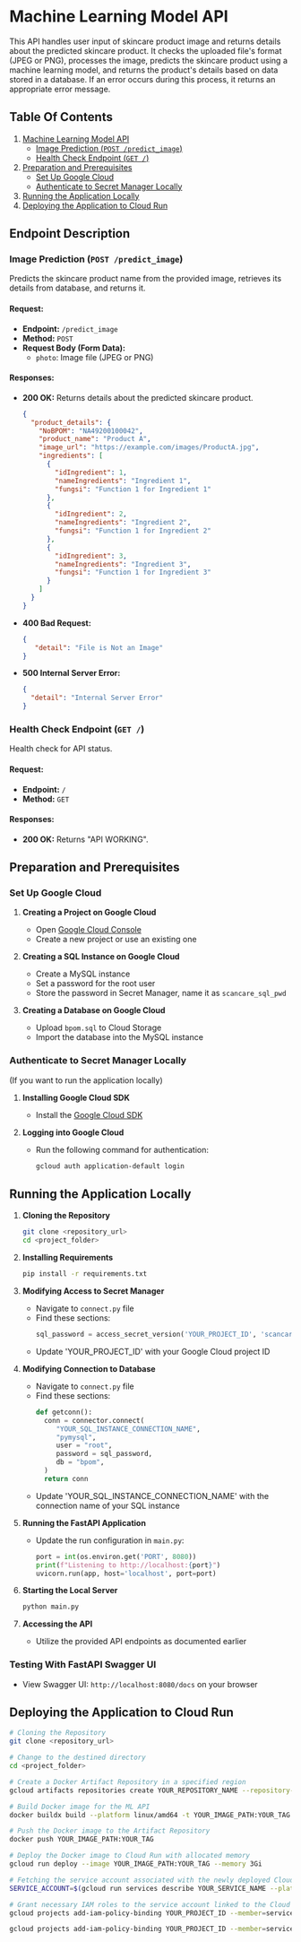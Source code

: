 # Machine Learning Model API

This API handles user input of skincare product image and returns details about the predicted skincare product. It checks the uploaded file's format (JPEG or PNG), processes the image, predicts the skincare product using a machine learning model, and returns the product's details based on data stored in a database. If an error occurs during this process, it returns an appropriate error message.

## Table Of Contents
1. [Machine Learning Model API](#machine-learning-model-api)
   - [Image Prediction (`POST /predict_image`)](#image-prediction-post-predict_image)
   - [Health Check Endpoint (`GET /`)](#health-check-endpoint-get)
2. [Preparation and Prerequisites](#preparation-and-prerequisites)
   - [Set Up Google Cloud](#set-up-google-cloud)
   - [Authenticate to Secret Manager Locally](#authenticate-to-secret-manager-locally)
3. [Running the Application Locally](#running-the-application-locally)
4. [Deploying the Application to Cloud Run](#deploying-the-application-to-cloud-run)

## Endpoint Description

### Image Prediction (`POST /predict_image`)
Predicts the skincare product name from the provided image, retrieves its details from database, and returns it.

#### Request:
- **Endpoint:** `/predict_image`
- **Method:** `POST`
- **Request Body (Form Data):** 
  - `photo`: Image file (JPEG or PNG)

#### Responses:
- **200 OK:** Returns details about the predicted skincare product.
    ```json
    {
      "product_details": {
        "NoBPOM": "NA49200100042",
        "product_name": "Product A",
        "image_url": "https://example.com/images/ProductA.jpg",
        "ingredients": [
          {
            "idIngredient": 1,
            "nameIngredients": "Ingredient 1",
            "fungsi": "Function 1 for Ingredient 1"
          },
          {
            "idIngredient": 2,
            "nameIngredients": "Ingredient 2",
            "fungsi": "Function 1 for Ingredient 2"
          },
          {
            "idIngredient": 3,
            "nameIngredients": "Ingredient 3",
            "fungsi": "Function 1 for Ingredient 3"
          }
        ]
      }
    }
    ```
- **400 Bad Request:**
  ```json
  {
     "detail": "File is Not an Image"
  }
  ```
- **500 Internal Server Error:**
   ```json
  {
     "detail": "Internal Server Error"
  }
  ```

### Health Check Endpoint (`GET /`)
Health check for API status.

#### Request:
- **Endpoint:** `/`
- **Method:** `GET`

#### Responses:
- **200 OK:** Returns "API WORKING".

## Preparation and Prerequisites

### Set Up Google Cloud

1. **Creating a Project on Google Cloud**
    - Open [Google Cloud Console](https://console.cloud.google.com/)
    - Create a new project or use an existing one

2. **Creating a SQL Instance on Google Cloud**
    - Create a MySQL instance
    - Set a password for the root user
    - Store the password in Secret Manager, name it as `scancare_sql_pwd`

4. **Creating a Database on Google Cloud**
   - Upload `bpom.sql` to Cloud Storage
   - Import the database into the MySQL instance

### Authenticate to Secret Manager Locally
(If you want to run the application locally)

1. **Installing Google Cloud SDK**
    - Install the [Google Cloud SDK](https://cloud.google.com/sdk/docs/install)

2. **Logging into Google Cloud**
    - Run the following command for authentication:
      ```bash
      gcloud auth application-default login
      ```

## Running the Application Locally

1. **Cloning the Repository**
    ```bash
    git clone <repository_url>
    cd <project_folder>
    ```

2. **Installing Requirements**
    ```bash
    pip install -r requirements.txt
    ```

3. **Modifying Access to Secret Manager**
   - Navigate to `connect.py` file
   - Find these sections:
     ```python
     sql_password = access_secret_version('YOUR_PROJECT_ID', 'scancare_sql_pwd','1')
     ```
   - Update 'YOUR_PROJECT_ID' with your Google Cloud project ID

4. **Modifying Connection to Database**
   - Navigate to `connect.py` file
   - Find these sections:
     ```python
     def getconn():
       conn = connector.connect(
          "YOUR_SQL_INSTANCE_CONNECTION_NAME",
          "pymysql",
          user = "root",
          password = sql_password,
          db = "bpom",
       )
       return conn
     ```
   - Update 'YOUR_SQL_INSTANCE_CONNECTION_NAME' with the connection name of your SQL instance

5. **Running the FastAPI Application**
    - Update the run configuration in `main.py`:
        ```python
        port = int(os.environ.get('PORT', 8080))
        print(f"Listening to http://localhost:{port}")
        uvicorn.run(app, host='localhost', port=port)
        ```

6. **Starting the Local Server**
    ```bash
    python main.py
    ```

7. **Accessing the API**
    - Utilize the provided API endpoints as documented earlier

### Testing With FastAPI Swagger UI
- View Swagger UI: `http://localhost:8080/docs` on your browser

## Deploying the Application to Cloud Run
```bash
# Cloning the Repository
git clone <repository_url>

# Change to the destined directory
cd <project_folder>

# Create a Docker Artifact Repository in a specified region
gcloud artifacts repositories create YOUR_REPOSITORY_NAME --repository-format=docker --location=YOUR_REGION

# Build Docker image for the ML API
docker buildx build --platform linux/amd64 -t YOUR_IMAGE_PATH:YOUR_TAG --build-arg PORT=8080 .

# Push the Docker image to the Artifact Repository
docker push YOUR_IMAGE_PATH:YOUR_TAG

# Deploy the Docker image to Cloud Run with allocated memory
gcloud run deploy --image YOUR_IMAGE_PATH:YOUR_TAG --memory 3Gi

# Fetching the service account associated with the newly deployed Cloud Run service
SERVICE_ACCOUNT=$(gcloud run services describe YOUR_SERVICE_NAME --platform=managed --region=YOUR_REGION --format="value(serviceAccountEmail)")

# Grant necessary IAM roles to the service account linked to the Cloud Run service
gcloud projects add-iam-policy-binding YOUR_PROJECT_ID --member=serviceAccount:${SERVICE_ACCOUNT} --role=roles/secretmanager.secretAccessor

gcloud projects add-iam-policy-binding YOUR_PROJECT_ID --member=serviceAccount:${SERVICE_ACCOUNT} --role=roles/cloudsql.client
```
